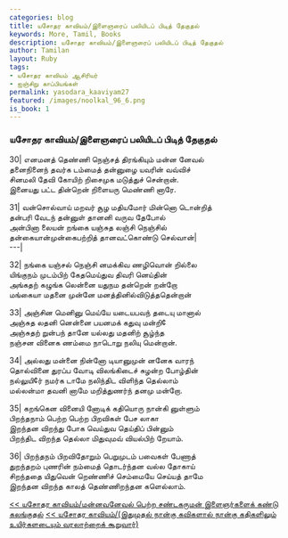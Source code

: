 ```yaml
---  
categories: blog  
title: யசோதர காவியம்/இளைஞரைப் பலியிடப் பிடித் தேகுதல்
keywords: More, Tamil, Books  
description: யசோதர காவியம்/இளைஞரைப் பலியிடப் பிடித் தேகுதல்
author: Tamilan  
layout: Ruby  
tags:     
- யசோதர காவியம் ஆசிரியர்
- ஐஞ்சிறு காப்பியங்கள்
permalink: yasodara_kaaviyam27  
featured: /images/noolkal_96_6.png  
is_book: 1
---  
```



### யசோதர காவியம்/இளைஞரைப் பலியிடப் பிடித் தேகுதல்

30| எனமனத் தெண்ணி நெஞ்சத் திரங்கியும் மன்ன னேவல்  
தனைநினைந் தவர்க டம்மைத் தன்னுழை யவரின் வவ்விச்  
சினமலி தேவி கோயிற் றிசைமுக மடுத்துச் சென்றான்.  
இனையது பட்ட தின்றென் றிளையரு மெண்ணி னாரே.

31| வன்சொல்வாய் மறவர் சூழ மதியமோர் மின்னொ டொன்றித்  
தன்பரி வேடந் தன்னுள் தானனி வருவ தேபோல்  
அன்பினா லையன் றங்கை யஞ்சுத லஞ்சி நெஞ்சில்  
தன்கையான்முன்கைபற்றித் தானவட்கொண்டு செல்வான்|  
\---|

32| நங்கை யஞ்சல் நெஞ்சி னமக்கிவ ணழிவொன் றில்லை  
யிங்குநம் முடம்பிற் கேதமெய்துவ திவரி னெய்தின்  
அங்கதற் கழுங்க லென்னை யதுநம தன்றென் றன்றோ  
மங்கையா மதனை முன்னே மனத்தினில்விடுத்ததென்றான்

33| அஞ்சின மெனினு மெய்யே யடையபவந் தடையு மானால்  
அஞ்சுத லதனி னென்னை பயனமக் கதுவு மன்றி¢  
அஞ்சுதற் றுன்பந் தானே யல்லது மதனிற் சூழ்ந்த  
நஞ்சன வினைக ணம்மை நாடொறு நலியு மென்றான்.

34| அல்லது மன்னை நின்னோ டியானுமுன் னனேக வாரந்  
தொல்வினை துரப்ப வோடி விலங்கிடைச் சுழன்ற போழ்தின்  
நல்லுயி¢ர் நமர்க டாமே நலிந்திட விளிந்த தெல்லாம்  
மல்லன்மா தவனி னாமே மறித்துணர்ந் தனமு மன்றோ.

35| கறங்கென வினையி னோடிக் கதியொரு நான்கி னுள்ளும்  
பிறந்தநாம் பெற்ற பெற்ற பிறவிகள் பேச லாகா  
இறந்தன விறந்து போக வெய்துவ தெய்திப் பின்னும்  
பிறந்திட விறந்த தெல்லா மிதுவுமவ் வியல்பிற் றேயாம்.

36| பிறந்தநம் பிறவிதோறும் பெறுமுடம் பவைகள் பேணாத்  
துறந்தறம் புணரின் நம்மைத் தொடர்ந்தன வல்ல தோகாய்  
சிறந்ததை யிதுவென் றெண்ணிச் செம்மையே செய்யத் தாமே  
இறந்தன விறந்த காலத் தெண்ணிறந்தன களெல்லாம்.

[<< யசோதர காவியம்/மன்னவனேவல் பெற்ற சண்டகருமன் இளைஞர்களைக் கண்டு கலங்குதல்](yasodara_kaaviyam26) [<< யசோதர காவியம்/(இதுமுதல் நான்கு கவிகளால் நான்கு கதிகளிலும் உயிர்களடையும் வரலாற்றைக் கூறுவார்)](yasodara_kaaviyam28)


